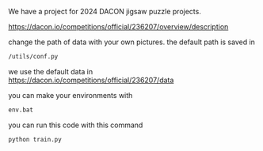 We have a project for 2024 DACON jigsaw puzzle projects.

https://dacon.io/competitions/official/236207/overview/description

change the path of data with your own pictures.
the default path is saved in 
```bash
/utils/conf.py
```

we use the default data in https://dacon.io/competitions/official/236207/data

you can make your environments with 
```bash
env.bat
```

you can run this code with this command

```bash
python train.py
```
